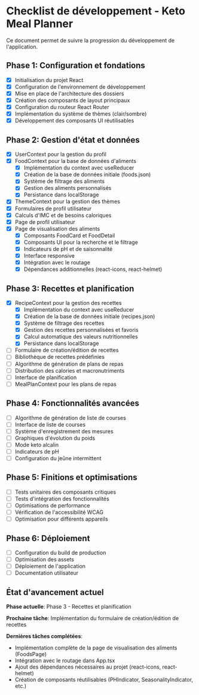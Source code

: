# Checklist de développement - Keto Meal Planner

Ce document permet de suivre la progression du développement de l'application.

## Phase 1: Configuration et fondations

- [x] Initialisation du projet React
- [x] Configuration de l'environnement de développement
- [x] Mise en place de l'architecture des dossiers
- [x] Création des composants de layout principaux
- [x] Configuration du routeur React Router
- [x] Implémentation du système de thèmes (clair/sombre)
- [x] Développement des composants UI réutilisables

## Phase 2: Gestion d'état et données

- [x] UserContext pour la gestion du profil
- [x] FoodContext pour la base de données d'aliments
  - [x] Implémentation du context avec useReducer
  - [x] Création de la base de données initiale (foods.json)
  - [x] Système de filtrage des aliments
  - [x] Gestion des aliments personnalisés
  - [x] Persistance dans localStorage
- [x] ThemeContext pour la gestion des thèmes
- [x] Formulaires de profil utilisateur
- [x] Calculs d'IMC et de besoins caloriques
- [x] Page de profil utilisateur
- [x] Page de visualisation des aliments
  - [x] Composants FoodCard et FoodDetail
  - [x] Composants UI pour la recherche et le filtrage
  - [x] Indicateurs de pH et de saisonnalité
  - [x] Interface responsive
  - [x] Intégration avec le routage
  - [x] Dépendances additionnelles (react-icons, react-helmet)

## Phase 3: Recettes et planification

- [x] RecipeContext pour la gestion des recettes
  - [x] Implémentation du context avec useReducer
  - [x] Création de la base de données initiale (recipes.json)
  - [x] Système de filtrage des recettes
  - [x] Gestion des recettes personnalisées et favoris
  - [x] Calcul automatique des valeurs nutritionnelles
  - [x] Persistance dans localStorage
- [ ] Formulaire de création/édition de recettes
- [ ] Bibliothèque de recettes prédéfinies
- [ ] Algorithme de génération de plans de repas
- [ ] Distribution des calories et macronutriments
- [ ] Interface de planification
- [ ] MealPlanContext pour les plans de repas

## Phase 4: Fonctionnalités avancées

- [ ] Algorithme de génération de liste de courses
- [ ] Interface de liste de courses
- [ ] Système d'enregistrement des mesures
- [ ] Graphiques d'évolution du poids
- [ ] Mode keto alcalin
- [ ] Indicateurs de pH
- [ ] Configuration du jeûne intermittent

## Phase 5: Finitions et optimisations

- [ ] Tests unitaires des composants critiques
- [ ] Tests d'intégration des fonctionnalités
- [ ] Optimisations de performance
- [ ] Vérification de l'accessibilité WCAG
- [ ] Optimisation pour différents appareils

## Phase 6: Déploiement

- [ ] Configuration du build de production
- [ ] Optimisation des assets
- [ ] Déploiement de l'application
- [ ] Documentation utilisateur

## État d'avancement actuel

**Phase actuelle**: Phase 3 - Recettes et planification

**Prochaine tâche**: Implémentation du formulaire de création/édition de recettes

**Dernières tâches complétées**:
- Implémentation complète de la page de visualisation des aliments (FoodsPage)
- Intégration avec le routage dans App.tsx
- Ajout des dépendances nécessaires au projet (react-icons, react-helmet)
- Création de composants réutilisables (PHIndicator, SeasonalityIndicator, etc.)
